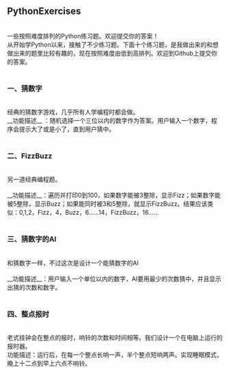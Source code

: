 ## PythonExercises 
<br>
一些按照难度排列的Python练习题。欢迎提交你的答案！<br>
从开始学Python以来，接触了不少练习题。下面十个练习题，是我做出来的和想做出来的题里比较有趣的，现在按照难度由低到高排列。欢迎到Github上提交你的答案。<br><br>

### 一、猜数字
<br>
经典的猜数字游戏，几乎所有人学编程时都会做。<br>
__功能描述__ ：随机选择一个三位以内的数字作为答案。用户输入一个数字，程序会提示大了或是小了，直到用户猜中。<br><br>

### 二、FizzBuzz
<br>
另一道经典编程题。<br><br>
__功能描述__：遍历并打印0到100，如果数字能被3整除，显示Fizz；如果数字能被5整除，显示Buzz；如果能同时被3和5整除，就显示FizzBuzz。结果应该类似：0,1,2，Fizz，4，Buzz，6……14，FizzBuzz，16……<br><br>

### 三、猜数字的AI
<br>
和猜数字一样，不过这次是设计一个能猜数字的AI<br><br>
__功能描述__：用户输入一个单位以内的数字，AI要用最少的次数猜中，并且显示出猜的次数和数字。<br><br>

### 四、整点报时
<br>
老式挂钟会在整点的报时，响铃的次数和时间相等。我们设计一个在电脑上运行的报时器。<br>
功能描述：运行后，在每一个整点长响一声，半个整点短响两声。实现睡眠模式，晚上十二点到早上六点不响铃。<br><br>

